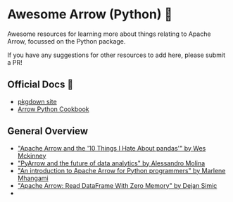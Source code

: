 # Awesome Arrow (Python) :bow_and_arrow:
Awesome resources for learning more about things relating to Apache Arrow, focussed on the Python package. 

If you have any suggestions for other resources to add here, please submit a PR!

## Official Docs :dart:

- [pkgdown site](https://arrow.apache.org/docs/python/index.html)
- [Arrow Python Cookbook](https://arrow.apache.org/cookbook/py/)

## General Overview 

- ["Apache Arrow and the '10 Things I Hate About pandas'" by Wes Mckinney](https://wesmckinney.com/blog/apache-arrow-pandas-internals/)
- ["PyArrow and the future of data analytics" by Alessandro Molina](https://www.youtube.com/watch?v=6vCejqZyxpA&list=PL8uoeex94UhFzv6hQ_V02xfMCcl8sUr4p&index=13)
- ["An introduction to Apache Arrow for Python programmers" by Marlene Mhangami](https://www.youtube.com/watch?v=nCKXwTGyXOo)
- ["Apache Arrow: Read DataFrame With Zero Memory" by Dejan Simic](https://towardsdatascience.com/apache-arrow-read-dataframe-with-zero-memory-69634092b1a)
- 
